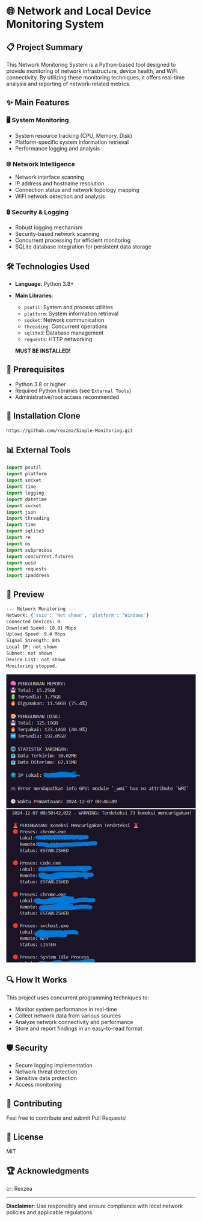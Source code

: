 # 🌐 Network and Local Device Monitoring System

## 📋 Project Summary
This Network Monitoring System is a Python-based tool designed to provide monitoring of network infrastructure, device health, and WiFi connectivity. By utilizing these monitoring techniques, it offers real-time analysis and reporting of network-related metrics.

## ✨ Main Features

### 🖥️ System Monitoring
- System resource tracking (CPU, Memory, Disk)
- Platform-specific system information retrieval
- Performance logging and analysis

### 🌐 Network Intelligence
- Network interface scanning
- IP address and hostname resolution
- Connection status and network topology mapping
- WiFi network detection and analysis

### 🔒 Security & Logging
- Robust logging mechanism
- Security-based network scanning
- Concurrent processing for efficient monitoring
- SQLite database integration for persistent data storage

## 🛠️ Technologies Used
- **Language**: Python 3.8+
- **Main Libraries**:
  - `psutil`: System and process utilities
  - `platform`: System information retrieval
  - `socket`: Network communication
  - `threading`: Concurrent operations
  - `sqlite3`: Database management
  - `requests`: HTTP networking

   **MUST BE INSTALLED!**

## 🚀 Prerequisites
- Python 3.8 or higher
- Required Python libraries (see `External Tools`)
- Administrative/root access recommended

## 🔧 Installation Clone
```bash
https://github.com/rexzea/Simple-Monitoring.git
```

## 📊 External Tools
```python
import psutil
import platform
import socket
import time
import logging
import datetime
import socket
import json
import threading
import time
import sqlite3
import re
import os
import subprocess
import concurrent.futures
import uuid
import requests
import ipaddress
```

## 🔧 Preview
```bash
--- Network Monitoring ---
Network: {'ssid': 'Not shown', 'platform': 'Windows'}
Connected Devices: 0
Download Speed: 18.81 Mbps
Upload Speed: 9.4 Mbps
Signal Strength: 84%
Local IP: not shown
Subnet: not shown
Device List: not shown
Monitoring stopped.
```
![m1](assets/m1.png)
![m2](assets/m2.png)

## 🔍 How It Works
This project uses concurrent programming techniques to:
- Monitor system performance in real-time
- Collect network data from various sources
- Analyze network connectivity and performance
- Store and report findings in an easy-to-read format

## 🛡️ Security
- Secure logging implementation
- Network threat detection
- Sensitive data protection
- Access monitoring

## 🤝 Contributing
Feel free to contribute and submit Pull Requests!

## 📄 License
MIT

## 🏆 Acknowledgments
cr: Rexzea

---
**Disclaimer**: Use responsibly and ensure compliance with local network policies and applicable regulations.
